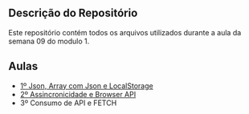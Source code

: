 
## Descrição do Repositório

Este repositório contém todos os arquivos utilizados durante a aula da semana 09 do modulo 1.

## Aulas

- [1º Json, Array com Json e LocalStorage](/aula1-json-localstorage/)
- [2º Assincronicidade e Browser API](/aula2-assincronicidade-browser-api/)
- 3º Consumo de API e FETCH
